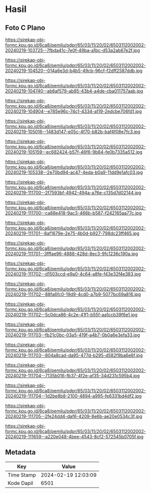 # Hasil

## Foto C Plano

https://sirekap-obj-formc.kpu.go.id/6ca8/pemilu/pdpr/65/03/11/20/02/6503112002002-20240219-103725--7fbda41c-7e0f-49ba-a1bc-d53a2ab67e2f.jpg

https://sirekap-obj-formc.kpu.go.id/6ca8/pemilu/pdpr/65/03/11/20/02/6503112002002-20240219-104520--014a6e3d-b4b5-49cb-96cf-f2dff2587ddb.jpg

https://sirekap-obj-formc.kpu.go.id/6ca8/pemilu/pdpr/65/03/11/20/02/6503112002002-20240219-104740--ab6af579-ab85-43b4-a4de-cba011757aab.jpg

https://sirekap-obj-formc.kpu.go.id/6ca8/pemilu/pdpr/65/03/11/20/02/6503112002002-20240219-104904--e785e96c-74c1-4334-a119-2edcbe706fd1.jpg

https://sirekap-obj-formc.kpu.go.id/6ca8/pemilu/pdpr/65/03/11/20/02/6503112002002-20240219-105016--1483d147-e05c-4f70-b82b-baf4f08e7fc3.jpg

https://sirekap-obj-formc.kpu.go.id/6ca8/pemilu/pdpr/65/03/11/20/02/6503112002002-20240219-105159--ec682424-b57f-46f6-9b84-fe0b7335a512.jpg

https://sirekap-obj-formc.kpu.go.id/6ca8/pemilu/pdpr/65/03/11/20/02/6503112002002-20240219-105338--2e70bd94-ac47-4eda-b0a9-11dd9e1afc03.jpg

https://sirekap-obj-formc.kpu.go.id/6ca8/pemilu/pdpr/65/03/11/20/02/6503112002002-20240219-111700--2f7593bf-4942-494a-a76e-c135d7d02144.jpg

https://sirekap-obj-formc.kpu.go.id/6ca8/pemilu/pdpr/65/03/11/20/02/6503112002002-20240219-111700--ca88e418-9ac3-466b-b587-f242165aa77c.jpg

https://sirekap-obj-formc.kpu.go.id/6ca8/pemilu/pdpr/65/03/11/20/02/6503112002002-20240219-111701--8af1679e-2e75-4b0d-b927-798dc23ff465.jpg

https://sirekap-obj-formc.kpu.go.id/6ca8/pemilu/pdpr/65/03/11/20/02/6503112002002-20240219-111701--3fffae96-4888-428d-8ec3-9fc1236c190a.jpg

https://sirekap-obj-formc.kpu.go.id/6ca8/pemilu/pdpr/65/03/11/20/02/6503112002002-20240219-111702--d1503ccd-e9a0-4c64-a8fe-f43e32f4e383.jpg

https://sirekap-obj-formc.kpu.go.id/6ca8/pemilu/pdpr/65/03/11/20/02/6503112002002-20240219-111702--88fa6fc0-19d9-4cd0-a7b9-5077bc69a816.jpg

https://sirekap-obj-formc.kpu.go.id/6ca8/pemilu/pdpr/65/03/11/20/02/6503112002002-20240219-111702--5c0dca86-4c2e-41f1-b55f-aa1ccb39f6e1.jpg

https://sirekap-obj-formc.kpu.go.id/6ca8/pemilu/pdpr/65/03/11/20/02/6503112002002-20240219-111703--fb21c0bc-03a5-419f-a4b7-0b0a6e3efa33.jpg

https://sirekap-obj-formc.kpu.go.id/6ca8/pemilu/pdpr/65/03/11/20/02/6503112002002-20240219-111703--804a8cad-da95-477d-b295-d582f9ba6e6f.jpg

https://sirekap-obj-formc.kpu.go.id/6ca8/pemilu/pdpr/65/03/11/20/02/6503112002002-20240219-111704--7135b016-fb37-4f2e-af35-34d231c595b4.jpg

https://sirekap-obj-formc.kpu.go.id/6ca8/pemilu/pdpr/65/03/11/20/02/6503112002002-20240219-111704--1d2be8b8-2100-4894-a995-fe6331bd4df2.jpg

https://sirekap-obj-formc.kpu.go.id/6ca8/pemilu/pdpr/65/03/11/20/02/6503112002002-20240219-111705--2fe24dd4-daf6-4209-8e6b-ae20e0534c3f.jpg

https://sirekap-obj-formc.kpu.go.id/6ca8/pemilu/pdpr/65/03/11/20/02/6503112002002-20240219-111659--a220e048-4bee-4543-8cf2-572545b0705f.jpg


## Metadata

| Key        | Value               |
| ---------- | ------------------- |
| Time Stamp | 2024-02-19 12:03:09 |
| Kode Dapil | 6501                |



